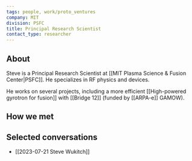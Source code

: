 ```yaml
---
tags: people, work/proto_ventures
company: MIT
division: PSFC
title: Principal Research Scientist
contact_type: researcher
---
```

## About
Steve is a Principal Research Scientist at [[MIT Plasma Science & Fusion Center|PSFC]]. He specializes in RF physics and devices.

He works on several projects, including a more efficient [[High-powered gyrotron for fusion]] with [[Bridge 12]] (funded by [[ARPA-e]] GAMOW).

## How we met

## Selected conversations
- [[2023-07-21 Steve Wukitch]]